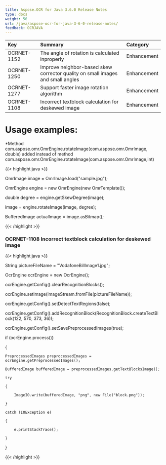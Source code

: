 ```yaml
---
title: Aspose.OCR for Java 3.6.0 Release Notes
type: docs
weight: 50
url: /java/aspose-ocr-for-java-3-6-0-release-notes/
feedback: OCRJAVA
---
```


|**Key**|**Summary**|**Category**|
| :- | :- | :- |
|OCRNET-1152|The angle of rotation is calculated inproperly|Enhancement|
|OCRNET-1250|Improve neighbor-based skew corrector quality on small images and small angles|Enhancement|
|OCRNET-1277|Support faster image rotation algorithm|Enhancement|
|OCRNET-1108|Incorrect textblock calculation for deskewed image|Enhancement|
# **Usage examples:**
*Method com.aspose.omr.OmrEngine.rotateImage(com.aspose.omr.OmrImage, double) added instead of method com.aspose.omr.OmrEngine.rotateImage(com.aspose.omr.OmrImage,int)

{{< highlight java >}}

 OmrImage image = OmrImage.load("sample.jpg");

OmrEngine engine = new OmrEngine(new OmrTemplate());

double degree = engine.getSkewDegree(image);

image = engine.rotateImage(image, degree);

BufferedImage actualImage = image.asBitmap();

{{< /highlight >}}
### **OCRNET-1108 Incorrect textblock calculation for deskewed image**
{{< highlight java >}}

 String pictureFileName = "VodafoneBillImage1.jpg";

OcrEngine ocrEngine = new OcrEngine();

ocrEngine.getConfig().clearRecognitionBlocks();

ocrEngine.setImage(ImageStream.fromFile(pictureFileName));

ocrEngine.getConfig().setDetectTextRegions(false);

ocrEngine.getConfig().addRecognitionBlock(RecognitionBlock.createTextBlock(122, 570, 373, 36));

ocrEngine.getConfig().setSavePreprocessedImages(true);

if (ocrEngine.process())

{

    PreprocessedImages preprocessedImages = ocrEngine.getPreprocessedImages();

    BufferedImage bufferedImage = preprocessedImages.getTextBlocksImage();

    try

    {

        ImageIO.write(bufferedImage, "png", new File("block.png"));

    }

    catch (IOException e)

    {

        e.printStackTrace();

    }

}

{{< /highlight >}}
